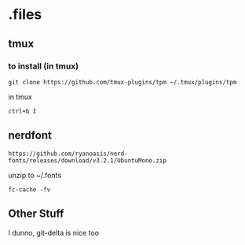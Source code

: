 # .files

## tmux

### to install (in tmux)
```
git clone https://github.com/tmux-plugins/tpm ~/.tmux/plugins/tpm
```
in tmux
```
ctrl+b I
```

## nerdfont

```
https://github.com/ryanoasis/nerd-fonts/releases/download/v3.2.1/UbuntuMono.zip
```
unzip to ~/.fonts

```
fc-cache -fv
```

## Other Stuff

I dunno, git-delta is nice too

